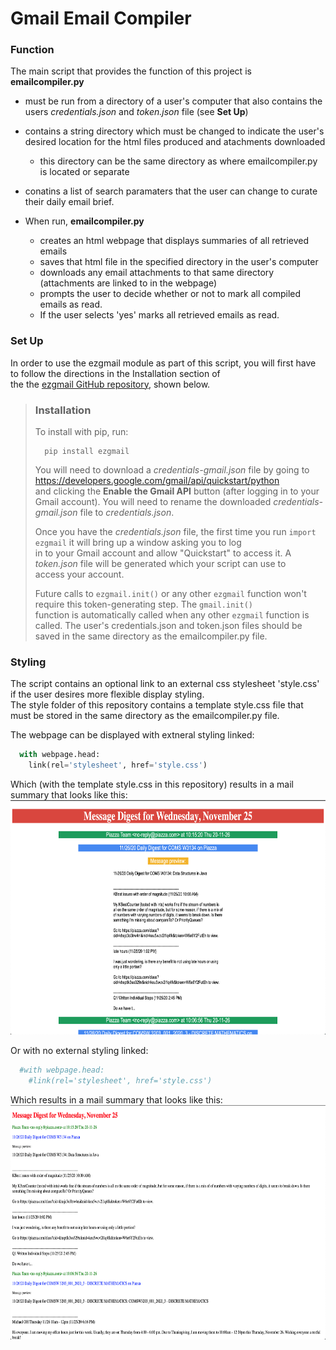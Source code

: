 # Gmail Email Compiler
### Function  
The main script that provides the function of this project is **emailcompiler.py** 
+ must be run from a directory of a user's computer that also contains the users *credentials.json* and *token.json* file (see **Set Up**)
+ contains a string directory which must be changed to indicate the user's desired location for the html files produced and atachments downloaded
	+ this directory can be the same directory as where emailcompiler.py is located or separate
+ conatins a list of search paramaters that the user can change to curate their daily email brief.   

+ When run, **emailcompiler.py** 
	+ creates an html webpage that displays summaries of all retrieved emails
	+ saves that html file in the specified directory in the user's computer
	+ downloads any email attachments to that same directory (attachments are linked to in the webpage)
	+ prompts the user to decide whether or not to mark all compiled emails as read.
	+ If the user selects 'yes' marks all retrieved emails as read.  

### Set Up
In order to use the ezgmail module as part of this script, you will first have to follow the directions in the Installation section of  
the the [ezgmail GitHub repository](https://github.com/asweigart/ezgmail), shown below.

>### Installation
>To install with pip, run:
>
>    	pip install ezgmail
>
> You will need to download a *credentials-gmail.json* file by going to https://developers.google.com/gmail/api/quickstart/python  
> and clicking the **Enable the Gmail API** button (after logging in to your Gmail account). You will need to rename the downloaded 
>*credentials-gmail.json* file to *credentials.json*.
>
>Once you have the *credentials.json* file, the first time you run ``import ezgmail`` it will bring up a window asking you to log   
>in to your Gmail account and allow "Quickstart" to access it. A *token.json* file will be generated which your script can use to  
>access your account.
>
>Future calls to ``ezgmail.init()`` or any other ``ezgmail`` function won't require this token-generating step. The ``gmail.init()``   
>function is automatically called when any other ``ezgmail`` function is called.
The user's credentials.json and token.json files should be saved in the same directory as the emailcompiler.py file.
	
### Styling
The script contains an optional link to an external css stylesheet 'style.css' if the user desires more flexible display styling.  
The style folder of this repository contains a template style.css file that must be stored in the same directory as the emailcompiler.py file.  

The webpage can be displayed with extneral styling linked:
```python
  with webpage.head:
    link(rel='stylesheet', href='style.css')
```  
Which (with the template style.css in this repository) results in a mail summary that looks like this:  
<img src="images/webpagewithstyling.jpg" alt="WithStyling"
	title="Withstyling" width="650" height="375" />   
	
Or with no external styling linked: 	
```python
  #with webpage.head:
    #link(rel='stylesheet', href='style.css')
``` 
Which results in a mail summary that looks like this:  
<img src="images/webpagenostyling.jpg" width="650" height="375" />   

 

